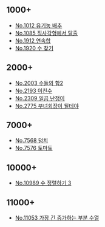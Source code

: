 ## 1000+
- [No.1012 유기농 배추](https://github.com/torch-ray/psalgorithm/blob/baekjoon/baekjoon/1000%2B/1012%20%EC%9C%A0%EA%B8%B0%EB%86%8D%20%EB%B0%B0%EC%B6%94/organicCabbage.swift)
- [No.1085 직사각형에서 탈출](https://github.com/torch-ray/psalgorithm/blob/baekjoon/baekjoon/1000%2B/1085%20%EC%A7%81%EC%82%AC%EA%B0%81%ED%98%95%EC%97%90%EC%84%9C%20%ED%83%88%EC%B6%9C/escapingRect.swift)
- [No.1912 연속합](https://github.com/torch-ray/psalgorithm/blob/baekjoon/baekjoon/1000%2B/1912%20%EC%97%B0%EC%86%8D%ED%95%A9/sumNumbers.swift)
- [No.1920 수 찾기](https://github.com/torch-ray/psalgorithm/blob/baekjoon/baekjoon/1000%2B/1920%20%EC%88%98%20%EC%B0%BE%EA%B8%B0/findNumber.swift)

## 2000+
- [No.2003 수들의 합2](https://github.com/torch-ray/psalgorithm/blob/baekjoon/baekjoon/2000%2B/2003%20%EC%88%98%EB%93%A4%EC%9D%98%20%ED%95%A92/sumNumbers2.swift)
- [No.2193 이친수]()
- [No.2309 일곱 난쟁이](https://github.com/torch-ray/psalgorithm/blob/baekjoon/baekjoon/2000%2B/2309%20%EC%9D%BC%EA%B3%B1%20%EB%82%9C%EC%9F%81%EC%9D%B4/sevenDwarfs.swift)
- [No.2775 부녀회장이 될테야](https://github.com/torch-ray/psalgorithm/blob/baekjoon/baekjoon/2000%2B/2775%20%EB%B6%80%EB%85%80%ED%9A%8C%EC%9E%A5%EC%9D%B4%20%EB%90%A0%ED%85%8C%EC%95%BC/womenPresident.swift)

## 7000+
- [No.7568 덩치]()
- [No.7576 토마토](https://github.com/torch-ray/psalgorithm/blob/baekjoon/baekjoon/7000%2B/7576%20%ED%86%A0%EB%A7%88%ED%86%A0/tomato.swift)

## 10000+
- [No.10989 수 정렬하기 3](https://github.com/torch-ray/psalgorithm/blob/baekjoon/baekjoon/10000%2B/10989%20%EC%88%98%20%EC%A0%95%EB%A0%AC%ED%95%98%EA%B8%B03/sortNumber3.swift)

## 11000+
- [No.11053 가장 긴 증가하는 부분 수열](https://github.com/torch-ray/psalgorithm/blob/baekjoon/baekjoon/11000%2B/11053%20%EA%B0%80%EC%9E%A5%20%EA%B8%B4%20%EC%A6%9D%EA%B0%80%ED%95%98%EB%8A%94%20%EB%B6%80%EB%B6%84%20%EC%88%98%EC%97%B4/LIS.swift)
